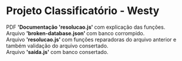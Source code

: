 # Projeto Classificatório - Westy

PDF <strong> 'Documentação 'resolucao.js' </strong> com explicação das funções.
<br>
Arquivo <strong> 'broken-database.json' </strong> com banco corrompido.
<br>
Arquivo <strong>'resolucao.js' </strong> com funções reparadoras do arquivo anterior e também validação do arquivo consertado.
<br>
Arquivo <strong>'saida.js'</strong> com banco consertado.
